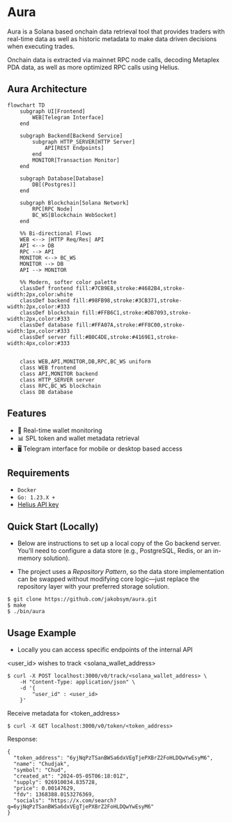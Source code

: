 # Aura
Aura is a Solana based onchain data retrieval tool that provides traders with real-time data as well as historic metadata to make data driven decisions when executing trades.

Onchain data is extracted via mainnet RPC node calls, decoding Metaplex PDA data, as well as more optimized RPC calls using Helius.

## Aura Architecture
```mermaid
flowchart TD
    subgraph UI[Frontend]
        WEB[Telegram Interface]
    end

    subgraph Backend[Backend Service]
        subgraph HTTP_SERVER[HTTP Server]
            API[REST Endpoints]
        end
        MONITOR[Transaction Monitor]
    end

    subgraph Database[Database]
        DB[(Postgres)]
    end

    subgraph Blockchain[Solana Network]
        RPC[RPC Node]
        BC_WS[Blockchain WebSocket]
    end

    %% Bi-directional Flows
    WEB <--> |HTTP Req/Res| API
    API <--> DB
    RPC --> API
    MONITOR <--> BC_WS
    MONITOR --> DB
    API --> MONITOR

    %% Modern, softer color palette
    classDef frontend fill:#7CB9E8,stroke:#4682B4,stroke-width:2px,color:white
    classDef backend fill:#98FB98,stroke:#3CB371,stroke-width:2px,color:#333
    classDef blockchain fill:#FFB6C1,stroke:#DB7093,stroke-width:2px,color:#333
    classDef database fill:#FFA07A,stroke:#FF8C00,stroke-width:1px,color:#333
    classDef server fill:#B0C4DE,stroke:#4169E1,stroke-width:4px,color:#333
   

    class WEB,API,MONITOR,DB,RPC,BC_WS uniform
    class WEB frontend
    class API,MONITOR backend
    class HTTP_SERVER server
    class RPC,BC_WS blockchain
    class DB database
```
## Features
- 🔎 Real-time wallet monitoring
- 📊 SPL token and wallet metadata retrieval
- 🖥️ Telegram interface for mobile or desktop based access

## Requirements
- `Docker`
- `Go: 1.23.X +`
- [Helius API key](https://dashboard.helius.dev/)

## Quick Start (Locally)
- Below are instructions to set up a local copy of the Go backend server. You’ll need to configure a data store (e.g., PostgreSQL, Redis, or an in-memory solution). 

- The project uses a *Repository Pattern*, so the data store implementation can be swapped without modifying core logic—just replace the repository layer with your preferred storage solution.
```
$ git clone https://github.com/jakobsym/aura.git
$ make
$ ./bin/aura
```

## Usage Example
- Locally you can access specific endpoints of the internal API
    


<user_id> wishes to track <solana_wallet_address>
```
$ curl -X POST localhost:3000/v0/track/<solana_wallet_address> \
    -H "Content-Type: application/json" \
    -d '{
        "user_id" : <user_id>
    }'
```

Receive metadata for <token_address>
```
$ curl -X GET localhost:3000/v0/token/<token_address>

```
Response:
```
{
  "token_address": "6yjNqPzTSanBWSa6dxVEgTjePXBrZ2FoHLDQwYwEsyM6",
  "name": "Chudjak",
  "symbol": "Chud",
  "created_at": "2024-05-05T06:18:01Z",
  "supply": 926910034.835728,
  "price": 0.00147629,
  "fdv": 1368388.0153276369,
  "socials": "https://x.com/search?q=6yjNqPzTSanBWSa6dxVEgTjePXBrZ2FoHLDQwYwEsyM6"
}
```
